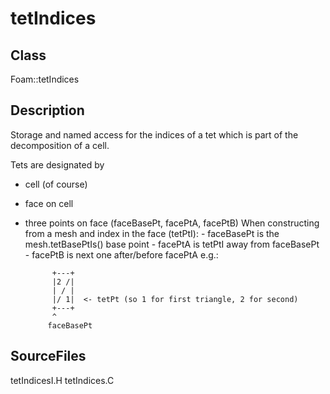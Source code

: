 # tetIndices 
## Class
Foam::tetIndices

## Description
Storage and named access for the indices of a tet which is part of
the decomposition of a cell.

Tets are designated by
- cell (of course)
- face on cell
- three points on face (faceBasePt, facePtA, facePtB)
      When constructing from a mesh and index in the face (tetPtI):
        - faceBasePt is the mesh.tetBasePtIs() base point
        - facePtA is tetPtI away from faceBasePt
        - facePtB is next one after/before facePtA
        e.g.:

            +---+
            |2 /|
            | / |
            |/ 1|  <- tetPt (so 1 for first triangle, 2 for second)
            +---+
            ^
           faceBasePt

## SourceFiles
tetIndicesI.H
tetIndices.C

